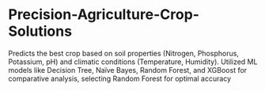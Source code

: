 # Precision-Agriculture-Crop-Solutions
Predicts the best crop based on soil properties (Nitrogen, Phosphorus, Potassium, pH) and climatic conditions (Temperature, Humidity). Utilized ML models like Decision Tree, Naïve Bayes, Random Forest, and XGBoost for comparative analysis, selecting Random Forest for optimal accuracy
